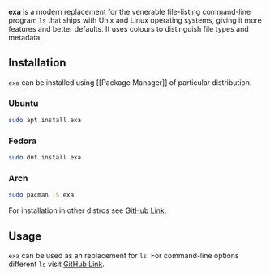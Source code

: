**exa** is a modern replacement for the venerable file-listing command-line program `ls` that ships with Unix and Linux operating systems, giving it more features and better defaults. It uses colours to distinguish file types and metadata. 

## Installation
`exa` can be installed using [[Package Manager]] of particular distribution. 
### Ubuntu 
```bash
sudo apt install exa
```

### Fedora
```bash
sudo dnf install exa
```

### Arch
```bash
sudo pacman -S exa
```

For installation in other distros see [GitHub Link](https://github.com/ogham/exa).

## Usage 
`exa` can be used as an replacement for `ls`. For command-line options different `ls` visit [GitHub Link](https://github.com/ogham/exa).
